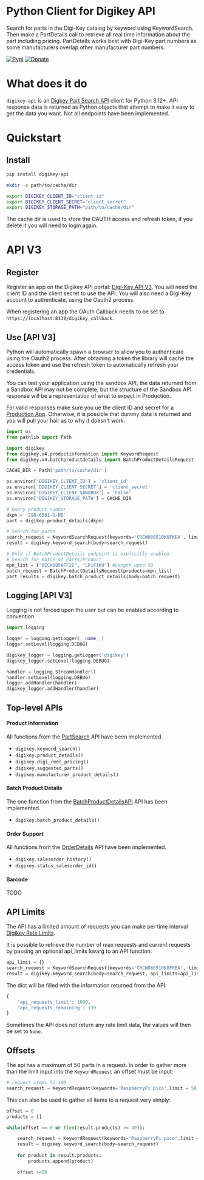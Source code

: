 Python Client for Digikey API
=================================
Search for parts in the Digi-Key catalog by keyword using KeywordSearch. Then make a PartDetails call to retrieve all
real time information about the part including pricing. PartDetails works best with Digi-Key part numbers as some
manufacturers overlap other manufacturer part numbers.

[![Pypi](https://img.shields.io/pypi/v/digikey-api.svg?color=brightgreen)](https://pypi.org/project/digikey-api/)
[![Donate](https://img.shields.io/badge/Donate-PayPal-gold.svg)](https://www.paypal.com/cgi-bin/webscr?cmd=_donations&business=53HWHHVCJ3D4J&currency_code=EUR&source=url)

# What does it do
`digikey-api` is an [Digkey Part Search API](https://api-portal.digikey.com/node/8517) client for Python 3.12+. API response data is returned as Python objects that attempt to make it easy to get the data you want. Not all endpoints have been implemented.

# Quickstart

## Install
```sh
pip install digikey-api

mkdir -p path/to/cache/dir

export DIGIKEY_CLIENT_ID="client_id"
export DIGIKEY_CLIENT_SECRET="client_secret"
export DIGIKEY_STORAGE_PATH="path/to/cache/dir"
```

The cache dir is used to store the OAUTH access and refresh token, if you delete it you will need to login again.

# API V3
## Register
Register an app on the Digikey API portal: [Digi-Key API V3](https://developer.digikey.com/get_started). You will need
the client ID and the client secret to use the API. You will also need a Digi-Key account to authenticate, using the
Oauth2 process.

When registering an app the OAuth Callback needs to be set to `https://localhost:8139/digikey_callback`.

## Use [API V3]
Python will automatically spawn a browser to allow you to authenticate using the Oauth2 process. After obtaining a token
the library will cache the access token and use the refresh token to automatically refresh your credentials.

You can test your application using the sandbox API, the data returned from a Sandbox API may not be complete, but the
structure of the Sandbox API response will be a representation of what to expect in Production.

For valid responses make sure you ue the client ID and secret for a [Production App](https://developer.digikey.com/documentation/organization).
Otherwise, it is possible that dummy data is returned and you will pull your hair as to why it doesn't work.

```python
import os
from pathlib import Path

import digikey
from digikey.v4.productinformation import KeywordRequest
from digikey.v4.batchproductdetails import BatchProductDetailsRequest

CACHE_DIR = Path('path/to/cache/dir')

os.environ['DIGIKEY_CLIENT_ID'] = 'client_id'
os.environ['DIGIKEY_CLIENT_SECRET'] = 'client_secret'
os.environ['DIGIKEY_CLIENT_SANDBOX'] = 'False'
os.environ['DIGIKEY_STORAGE_PATH'] = CACHE_DIR

# Query product number
dkpn = '296-6501-1-ND'
part = digikey.product_details(dkpn)

# Search for parts
search_request = KeywordSearchRequest(keywords='CRCW080510K0FKEA', limit=10, offset = 0)
result = digikey.keyword_search(body=search_request)

# Only if BatchProductDetails endpoint is explicitly enabled
# Search for Batch of Parts/Product
mpn_list = ["0ZCK0050FF2E", "LR1F1K0"] #Length upto 50
batch_request = BatchProductDetailsRequest(products=mpn_list)
part_results = digikey.batch_product_details(body=batch_request)
```

## Logging [API V3]
Logging is not forced upon the user but can be enabled according to convention:
```python
import logging

logger = logging.getLogger(__name__)
logger.setLevel(logging.DEBUG)

digikey_logger = logging.getLogger('digikey')
digikey_logger.setLevel(logging.DEBUG)

handler = logging.StreamHandler()
handler.setLevel(logging.DEBUG)
logger.addHandler(handler)
digikey_logger.addHandler(handler)
```

## Top-level APIs

#### Product Information
All functions from the [PartSearch](https://developer.digikey.com/products/product-information/partsearch/) API have been implemented.
* `digikey.keyword_search()`
* `digikey.product_details()`
* `digikey.digi_reel_pricing()`
* `digikey.suggested_parts()`
* `digikey.manufacturer_product_details()`

#### Batch Product Details
The one function from the [BatchProductDetailsAPI](https://developer.digikey.com/products/batch-productdetails/batchproductdetailsapi) API has been implemented.
* `digikey.batch_product_details()`

#### Order Support
All functions from the [OrderDetails](https://developer.digikey.com/products/order-support/orderdetails/) API have been implemented.
* `digikey.salesorder_history()`
* `digikey.status_salesorder_id()`

#### Barcode
TODO

## API Limits
The API has a limited amount of requests you can make per time interval [Digikey Rate Limits](https://developer.digikey.com/documentation/shared-concepts#rate-limits).

It is possible to retrieve the number of max requests and current requests by passing an optional api_limits kwarg to an API function:
```python
api_limit = {}
search_request = KeywordSearchRequest(keywords='CRCW080510K0FKEA', limit=10)
result = digikey.keyword_search(body=search_request, api_limits=api_limit)
```

The dict will be filled with the information returned from the API:
```python
{
    'api_requests_limit': 1000,
    'api_requests_remaining': 139
}
```
Sometimes the API does not return any rate limit data, the values will then be set to `None`.


## Offsets
The api has a maximum of 50 parts in a request.
In order to gather more than the limit input into the `KeywordRequest` an offset must be input:
```python
# request items 51-100
search_request = KeywordRequest(keywords='RaspberryPi pico',limit = 50,offset=50)
```

This can also be used to gather all items to a request very simply:
```python
offset = 0
products = []

while(offset == 0 or (len(result.products) >= 49)):

    search_request = KeywordRequest(keywords='RaspberryPi pico',limit = 50,offset=offset)
    result = digikey.keyword_search(body=search_request)
    
    for product in result.products:
        products.append(product)

    offset +=50
```